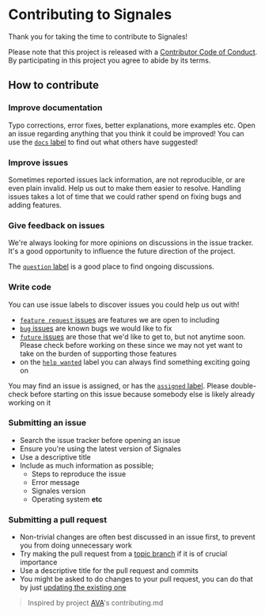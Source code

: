 # Contributing to Signales

Thank you for taking the time to contribute to Signales!

Please note that this project is released with a [Contributor Code of Conduct](code-of-conduct.md). By participating in this project you agree to abide by its terms.

## How to contribute

### Improve documentation

Typo corrections, error fixes, better explanations, more examples etc. Open an issue regarding anything that you think it could be improved! You can use the [`docs` label](https://github.com/anru/signales/labels/docs) to find out what others have suggested!

### Improve issues

Sometimes reported issues lack information, are not reproducible, or are even plain invalid. Help us out to make them easier to resolve. Handling issues takes a lot of time that we could rather spend on fixing bugs and adding features.

### Give feedback on issues

We're always looking for more opinions on discussions in the issue tracker. It's a good opportunity to influence the future direction of the project.

The [`question` label](https://github.com/anru/signales/labels/question) is a good place to find ongoing discussions.

### Write code

You can use issue labels to discover issues you could help us out with!

- [`feature request` issues](https://github.com/anru/signales/labels/feature%20request) are features we are open to including
- [`bug` issues](https://github.com/anru/signales/labels/bug) are known bugs we would like to fix
- [`future` issues](https://github.com/anru/signales/labels/future) are those that we'd like to get to, but not anytime soon. Please check before working on these since we may not yet want to take on the burden of supporting those features
- on the [`help wanted`](https://github.com/anru/signales/labels/help%20wanted) label you can always find something exciting going on

You may find an issue is assigned, or has the [`assigned` label](https://github.com/anru/signales/labels/assigned). Please double-check before starting on this issue because somebody else is likely already working on it

### Submitting an issue

- Search the issue tracker before opening an issue
- Ensure you're using the latest version of Signales
- Use a descriptive title
- Include as much information as possible;
  - Steps to reproduce the issue
  - Error message
  - Signales version
  - Operating system **etc**

### Submitting a pull request

- Non-trivial changes are often best discussed in an issue first, to prevent you from doing unnecessary work
- Try making the pull request from a [topic branch](https://github.com/dchelimsky/rspec/wiki/Topic-Branches) if it is of crucial importance
- Use a descriptive title for the pull request and commits
- You might be asked to do changes to your pull request, you can do that by just [updating the existing one](https://github.com/RichardLitt/docs/blob/master/amending-a-commit-guide.md)

> Inspired by project [AVA](https://github.com/avajs/ava/blob/master/contributing.md)'s contributing.md

